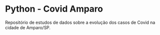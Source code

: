 # Python - Covid Amparo
Repositório de estudos de dados sobre a evolução dos casos de Covid na cidade de Amparo/SP.
